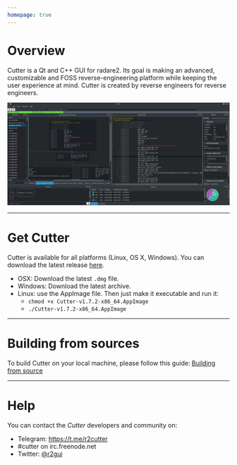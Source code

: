 ```yaml
---
homepage: true
---
```


# Overview

Cutter is a Qt and C++ GUI for radare2. Its goal is making an advanced, customizable and FOSS reverse-engineering platform while keeping the user experience at mind. Cutter is created by reverse engineers for reverse engineers.

<img src="images/screenshot.png" alt="Cutter screenshot">

---

# Get Cutter

Cutter is available for all platforms (Linux, OS X, Windows).
You can download the latest release [here](https://github.com/radareorg/cutter/releases).
 * OSX: Download the latest `.dmg` file.
 * Windows: Download the latest archive.
 * Linux: use the AppImage file. Then just make it executable and run it:
     * `chmod +x Cutter-v1.7.2-x86_64.AppImage`
     * `./Cutter-v1.7.2-x86_64.AppImage`

---

# Building from sources

To build Cutter on your local machine, please follow this guide: [Building from source](building.html)

---

# Help

You can contact the *Cutter* developers and community on:

- Telegram: https://t.me/r2cutter
- #cutter on irc.freenode.net
- Twitter: [@r2gui](https://twitter.com/r2gui)
